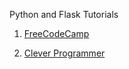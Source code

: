 Python and Flask Tutorials

1. [FreeCodeCamp](https://www.youtube.com/watch?v=Z1RJmh_OqeA)

2. [Clever Programmer](https://www.youtube.com/watch?v=3mwFC4SHY-Y)